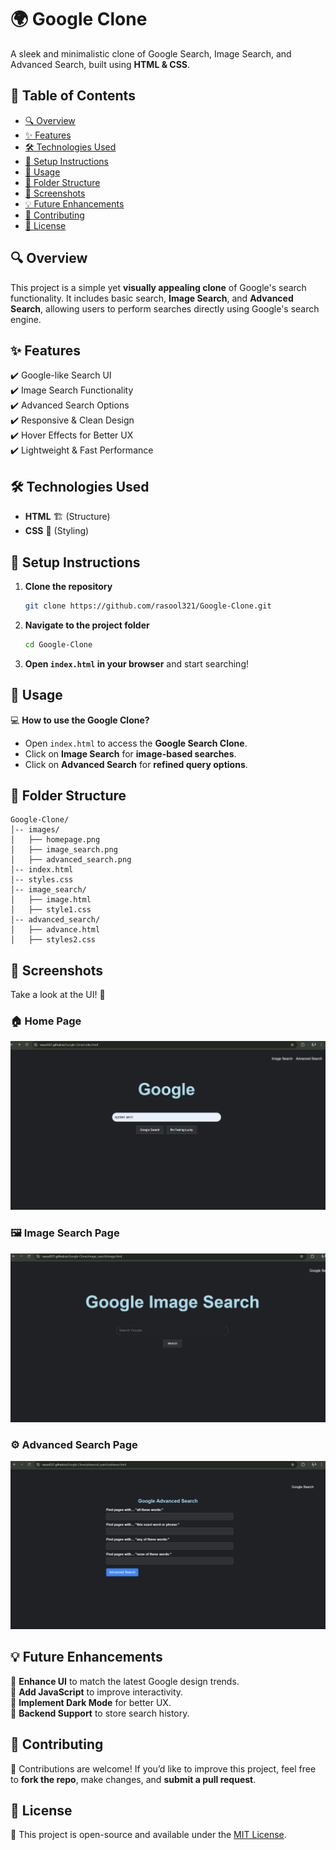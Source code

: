 # 🌍 Google Clone

A sleek and minimalistic clone of Google Search, Image Search, and Advanced Search, built using **HTML & CSS**.

## 📌 Table of Contents
- [🔍 Overview](#-overview)
- [✨ Features](#-features)
- [🛠 Technologies Used](#-technologies-used)
- [🚀 Setup Instructions](#-setup-instructions)
- [📖 Usage](#-usage)
- [📁 Folder Structure](#-folder-structure)
- [📸 Screenshots](#-screenshots)
- [💡 Future Enhancements](#-future-enhancements)
- [🤝 Contributing](#-contributing)
- [📜 License](#-license)

## 🔍 Overview
This project is a simple yet **visually appealing clone** of Google's search functionality. It includes basic search, **Image Search**, and **Advanced Search**, allowing users to perform searches directly using Google's search engine.

## ✨ Features
✔️ Google-like Search UI  
✔️ Image Search Functionality  
✔️ Advanced Search Options  
✔️ Responsive & Clean Design  
✔️ Hover Effects for Better UX  
✔️ Lightweight & Fast Performance  

## 🛠 Technologies Used
- **HTML** 🏗️ (Structure)
- **CSS** 🎨 (Styling)

## 🚀 Setup Instructions
1. **Clone the repository**
   ```sh
   git clone https://github.com/rasool321/Google-Clone.git
   ```
2. **Navigate to the project folder**
   ```sh
   cd Google-Clone
   ```
3. **Open `index.html` in your browser** and start searching!

## 📖 Usage
💻 **How to use the Google Clone?**
- Open `index.html` to access the **Google Search Clone**.
- Click on **Image Search** for **image-based searches**.
- Click on **Advanced Search** for **refined query options**.

## 📁 Folder Structure
```
Google-Clone/
│-- images/
│   ├── homepage.png
│   ├── image_search.png
│   ├── advanced_search.png
│-- index.html
│-- styles.css
│-- image_search/
│   ├── image.html
│   ├── style1.css
│-- advanced_search/
│   ├── advance.html
│   ├── styles2.css
```

## 📸 Screenshots
Take a look at the UI! 👀

### 🏠 Home Page
![Home Page](images/index.png)

### 🖼️ Image Search Page
![Image Search](images/image_search.png)

### ⚙️ Advanced Search Page
![Advanced Search](images/advanced_search.png)

## 💡 Future Enhancements
🔹 **Enhance UI** to match the latest Google design trends.  
🔹 **Add JavaScript** to improve interactivity.  
🔹 **Implement Dark Mode** for better UX.  
🔹 **Backend Support** to store search history.  

## 🤝 Contributing
🚀 Contributions are welcome! If you’d like to improve this project, feel free to **fork the repo**, make changes, and **submit a pull request**.  

## 📜 License
📄 This project is open-source and available under the [MIT License](LICENSE).
